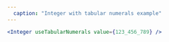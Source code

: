 ```yaml
---
  caption: "Integer with tabular numerals example"
---
```


<!-- markdownlint-disable MD041 -->
<!-- dprint-ignore -->
```jsx
<Integer useTabularNumerals value={123_456_789} />
```
